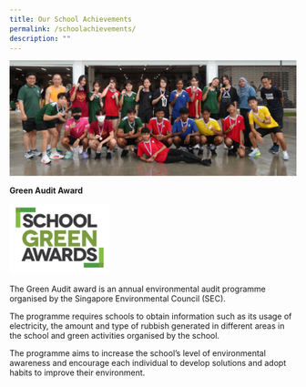 ```yaml
---
title: Our School Achievements
permalink: /schoolachievements/
description: ""
---
```

![](/images/achievements23.png)

**Green Audit Award**


<img src="/images/SGA-Logo-768x543.jpg" style="width:35%">


The Green Audit award is an annual environmental audit programme organised by the Singapore Environmental Council (SEC).

The programme requires schools to obtain information such as its usage of electricity, the amount and type of rubbish generated in different areas in the school and green activities organised by the school.

The programme aims to increase the school’s level of environmental awareness and encourage each individual to develop solutions and adopt habits to improve their environment.